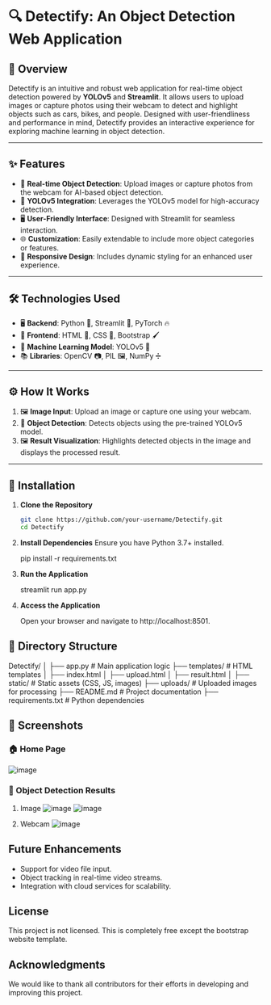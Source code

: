# 🔍 Detectify: An Object Detection Web Application

## 📖 Overview
Detectify is an intuitive and robust web application for real-time object detection powered by **YOLOv5** and **Streamlit**. It allows users to upload images or capture photos using their webcam to detect and highlight objects such as cars, bikes, and people. Designed with user-friendliness and performance in mind, Detectify provides an interactive experience for exploring machine learning in object detection.

---

## ✨ Features
- 🚀 **Real-time Object Detection**: Upload images or capture photos from the webcam for AI-based object detection.  
- 🎯 **YOLOv5 Integration**: Leverages the YOLOv5 model for high-accuracy detection.  
- 🖥️ **User-Friendly Interface**: Designed with Streamlit for seamless interaction.  
- 🌐 **Customization**: Easily extendable to include more object categories or features.  
- 📱 **Responsive Design**: Includes dynamic styling for an enhanced user experience.  

---

## 🛠️ Technologies Used

- 🖥️ **Backend**: Python 🐍, Streamlit 🌟, PyTorch 🔥  
- 🎨 **Frontend**: HTML 📄, CSS 🎨, Bootstrap 🖌️  
- 🤖 **Machine Learning Model**: YOLOv5 🎯  
- 📚 **Libraries**: OpenCV 📷, PIL 🖼️, NumPy ➗  

---

## ⚙️ How It Works

1. 🖼️ **Image Input**: Upload an image or capture one using your webcam.  
2. 🎯 **Object Detection**: Detects objects using the pre-trained YOLOv5 model.  
3. 🖼️ **Result Visualization**: Highlights detected objects in the image and displays the processed result.  

---

## 📝 Installation

1. **Clone the Repository**  
   ```bash
   git clone https://github.com/your-username/Detectify.git
   cd Detectify
   
2. **Install Dependencies**
   Ensure you have Python 3.7+ installed.

   pip install -r requirements.txt
   
3. **Run the Application**

   streamlit run app.py

4. **Access the Application**

   Open your browser and navigate to http://localhost:8501.


## 📂 Directory Structure

Detectify/
│
├── app.py           # Main application logic
├── templates/       # HTML templates
│   ├── index.html
│   ├── upload.html
│   ├── result.html
│
├── static/          # Static assets (CSS, JS, images)
├── uploads/         # Uploaded images for processing
├── README.md        # Project documentation
├── requirements.txt # Python dependencies



## 📸 Screenshots

### 🏠 Home Page
![image](https://github.com/user-attachments/assets/98362e3f-e137-4c50-a1d6-4a75531eaf10)

### 🎯 Object Detection Results
1. Image
   ![image](https://github.com/user-attachments/assets/7de543b0-d50d-4b2b-b9b9-2c360e43d8d7)
   ![image](https://github.com/user-attachments/assets/4a9604be-caf1-440a-a2cc-d19ada7d8854)
   
2. Webcam
   ![image](https://github.com/user-attachments/assets/77ca08ee-fe1b-410f-a1e0-98a663969b4a)


## Future Enhancements
- Support for video file input.
- Object tracking in real-time video streams.
- Integration with cloud services for scalability.

## License
This project is not licensed. This is completely free except the bootstrap website template.

## Acknowledgments
We would like to thank all contributors for their efforts in developing and improving this project.

